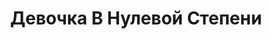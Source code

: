 ---
draft: false
slug: devochka-v-nulevoi-stepeni-f1dd72be
title: Девочка В Нулевой Степени
type: books
params:
  book_title: Девочка В Нулевой Степени
  tags:
    - lgbtq-plus
    - queer
    - russia
    - young adult (ya)
  cover: https://images-na.ssl-images-amazon.com/images/S/compressed.photo.goodreads.com/books/1653768916i/58911744.jpg
  goodreads_link: https://www.goodreads.com/book/show/58911744
  authors:
    - Mikita Franko, Микита Франко
  page_count: '192'
  short_book_description: Василиса не похожа на других девочек. Она не носит розовое, не играет с куклами и хочет одеваться как ее старший брат Гордей.
  russian_translation_status: exists
  book_description: 'Василиса не похожа на других девочек. Она не носит розовое, не играет с куклами и хочет одеваться как ее старший брат Гордей. Гордей помогает Василисе стать Васей и хранит его секрет. А Вася помогает Гордею проворачивать мошеннические схемы и зарабатывать деньги. Вася тянется к брату и хочет проводить с ним все свободное время, однако давление семьи, школы и общества, кажется, неминуемо изменит их жизни...«Я — девочка в нулевой степени. Тогда я еще этого не понимал, но теперь понимаю: что угодно в нулевой степени равняется единице. Так что я был единицей. Единственным на планете. Инородным объектом, пришельцем, случайно упавшим с космического корабля на чей-то балкон...»'
  russian_audioversion: false
---